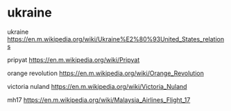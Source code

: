 ukraine
=======

ukraine
https://en.m.wikipedia.org/wiki/Ukraine%E2%80%93United_States_relations


pripyat
https://en.m.wikipedia.org/wiki/Pripyat

orange revolution
https://en.m.wikipedia.org/wiki/Orange_Revolution

victoria nuland
https://en.m.wikipedia.org/wiki/Victoria_Nuland

mh17
https://en.m.wikipedia.org/wiki/Malaysia_Airlines_Flight_17

